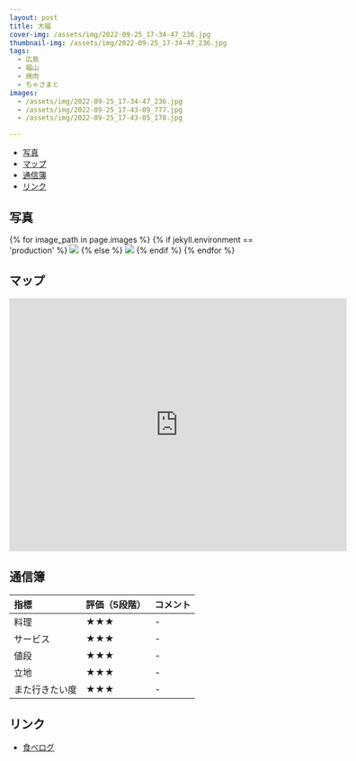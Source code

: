 ```yaml
---
layout: post
title: 大福
cover-img: /assets/img/2022-09-25_17-34-47_236.jpg
thumbnail-img: /assets/img/2022-09-25_17-34-47_236.jpg
tags:
  - 広島
  - 福山
  - 焼肉
  - ちゃさまと
images:  
  - /assets/img/2022-09-25_17-34-47_236.jpg
  - /assets/img/2022-09-25_17-43-09_777.jpg
  - /assets/img/2022-09-25_17-43-05_178.jpg

---
```




<!-- TOC -->

- [写真](#写真)
- [マップ](#マップ)
- [通信簿](#通信簿)
- [リンク](#リンク)

<!-- /TOC -->

## 写真

{% for image_path in page.images %}
{% if jekyll.environment == 'production' %}
<img src="https://raw.githubusercontent.com/taira1117/fukuyama_izakaya/master/{{ image_path }}">
{% else %}
<img src="{{ image_path }}">
{% endif %}
{% endfor %}

## マップ

<iframe src="https://www.google.com/maps/embed?pb=!1m18!1m12!1m3!1d10173.189950766042!2d133.35466878438297!3d34.532340975873005!2m3!1f0!2f0!3f0!3m2!1i1024!2i768!4f13.1!3m3!1m2!1s0x355116e29ce15fc3%3A0x8ac54e7b591c390!2z54S86IKJIOWkp-emjw!5e0!3m2!1sja!2sjp!4v1682819764856!5m2!1sja!2sjp" width="600" height="450" style="border:0;" allowfullscreen="" loading="lazy" referrerpolicy="no-referrer-when-downgrade"></iframe>

## 通信簿

| 指標 | 評価（5段階） | コメント |
| :------ |:--- | :--- |
| 料理 | ★★★ | - |
| サービス | ★★★ | - |
| 値段 | ★★★ | - |
| 立地 | ★★★ | - |
| また行きたい度 | ★★★ | - |

## リンク

- [食べログ](https://tabelog.com/hiroshima/A3403/A340306/34004726/)